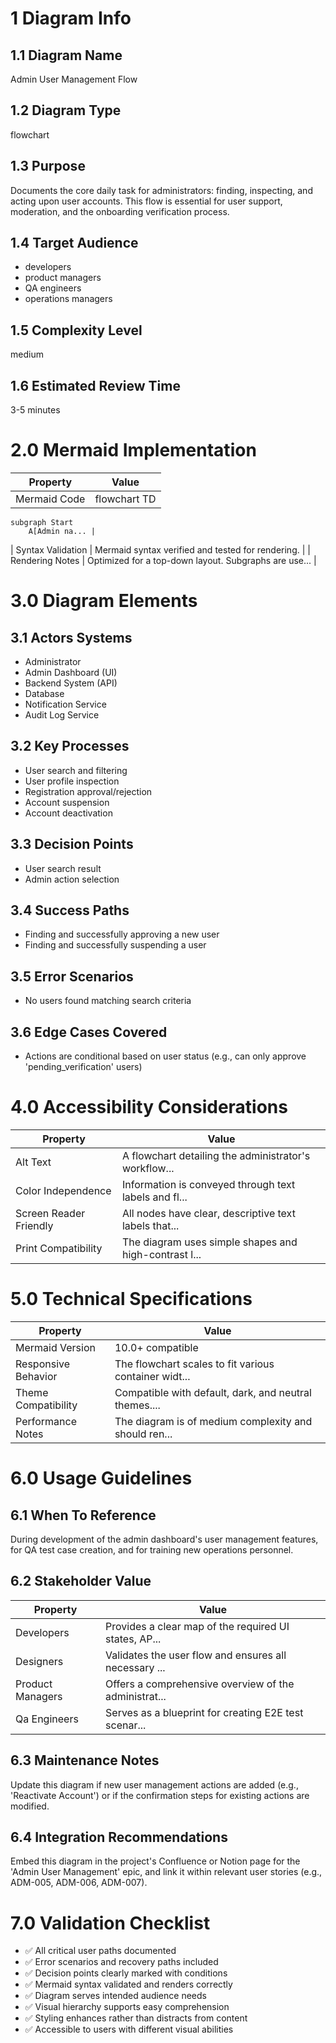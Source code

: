 # 1 Diagram Info

## 1.1 Diagram Name

Admin User Management Flow

## 1.2 Diagram Type

flowchart

## 1.3 Purpose

Documents the core daily task for administrators: finding, inspecting, and acting upon user accounts. This flow is essential for user support, moderation, and the onboarding verification process.

## 1.4 Target Audience

- developers
- product managers
- QA engineers
- operations managers

## 1.5 Complexity Level

medium

## 1.6 Estimated Review Time

3-5 minutes

# 2.0 Mermaid Implementation

| Property | Value |
|----------|-------|
| Mermaid Code | flowchart TD
    subgraph Start
        A[Admin na... |
| Syntax Validation | Mermaid syntax verified and tested for rendering. |
| Rendering Notes | Optimized for a top-down layout. Subgraphs are use... |

# 3.0 Diagram Elements

## 3.1 Actors Systems

- Administrator
- Admin Dashboard (UI)
- Backend System (API)
- Database
- Notification Service
- Audit Log Service

## 3.2 Key Processes

- User search and filtering
- User profile inspection
- Registration approval/rejection
- Account suspension
- Account deactivation

## 3.3 Decision Points

- User search result
- Admin action selection

## 3.4 Success Paths

- Finding and successfully approving a new user
- Finding and successfully suspending a user

## 3.5 Error Scenarios

- No users found matching search criteria

## 3.6 Edge Cases Covered

- Actions are conditional based on user status (e.g., can only approve 'pending_verification' users)

# 4.0 Accessibility Considerations

| Property | Value |
|----------|-------|
| Alt Text | A flowchart detailing the administrator's workflow... |
| Color Independence | Information is conveyed through text labels and fl... |
| Screen Reader Friendly | All nodes have clear, descriptive text labels that... |
| Print Compatibility | The diagram uses simple shapes and high-contrast l... |

# 5.0 Technical Specifications

| Property | Value |
|----------|-------|
| Mermaid Version | 10.0+ compatible |
| Responsive Behavior | The flowchart scales to fit various container widt... |
| Theme Compatibility | Compatible with default, dark, and neutral themes.... |
| Performance Notes | The diagram is of medium complexity and should ren... |

# 6.0 Usage Guidelines

## 6.1 When To Reference

During development of the admin dashboard's user management features, for QA test case creation, and for training new operations personnel.

## 6.2 Stakeholder Value

| Property | Value |
|----------|-------|
| Developers | Provides a clear map of the required UI states, AP... |
| Designers | Validates the user flow and ensures all necessary ... |
| Product Managers | Offers a comprehensive overview of the administrat... |
| Qa Engineers | Serves as a blueprint for creating E2E test scenar... |

## 6.3 Maintenance Notes

Update this diagram if new user management actions are added (e.g., 'Reactivate Account') or if the confirmation steps for existing actions are modified.

## 6.4 Integration Recommendations

Embed this diagram in the project's Confluence or Notion page for the 'Admin User Management' epic, and link it within relevant user stories (e.g., ADM-005, ADM-006, ADM-007).

# 7.0 Validation Checklist

- ✅ All critical user paths documented
- ✅ Error scenarios and recovery paths included
- ✅ Decision points clearly marked with conditions
- ✅ Mermaid syntax validated and renders correctly
- ✅ Diagram serves intended audience needs
- ✅ Visual hierarchy supports easy comprehension
- ✅ Styling enhances rather than distracts from content
- ✅ Accessible to users with different visual abilities

